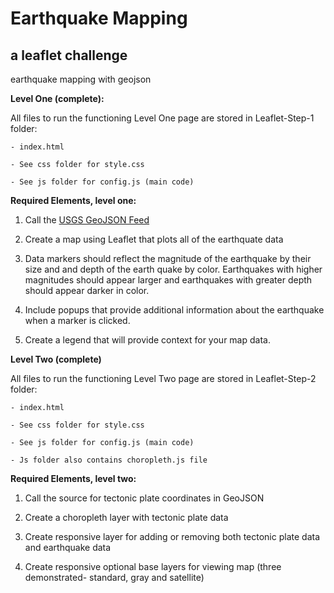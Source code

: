 # Earthquake Mapping
## a leaflet challenge

earthquake mapping with geojson

**Level One (complete):**

All files to run the functioning Level One page are stored in Leaflet-Step-1 folder: 

    - index.html
    
    - See css folder for style.css
    
    - See js folder for config.js (main code)

__Required Elements, level one:__

1. Call the [USGS GeoJSON Feed](http://earthquake.usgs.gov/earthquakes/feed/v1.0/geojson.php) 

2. Create a map using Leaflet that plots all of the earthquate data

3. Data markers should reflect the magnitude of the earthquake by their size and and depth of the earth quake by color. Earthquakes with higher magnitudes should appear larger and earthquakes with greater depth should appear darker in color.

4. Include popups that provide additional information about the earthquake when a marker is clicked.

5. Create a legend that will provide context for your map data.

**Level Two (complete)**

All files to run the functioning Level Two page are stored in Leaflet-Step-2 folder: 
    
    - index.html 
    
    - See css folder for style.css
    
    - See js folder for config.js (main code)
    
    - Js folder also contains choropleth.js file

__Required Elements, level two:__

1. Call the source for tectonic plate coordinates in GeoJSON

2. Create a choropleth layer with tectonic plate data

3. Create responsive layer for adding or removing both tectonic plate data and earthquake data

4. Create responsive optional base layers for viewing map (three demonstrated- standard, gray and satellite)

